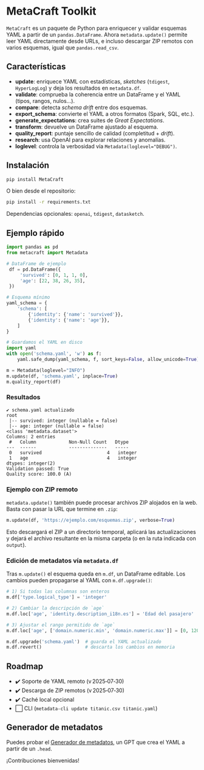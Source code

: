 # MetaCraft Toolkit

`MetaCraft` es un paquete de Python para enriquecer y validar esquemas YAML a partir de un `pandas.DataFrame`. Ahora `metadata.update()` permite leer YAML directamente desde URLs, e incluso descargar ZIP remotos con varios esquemas, igual que `pandas.read_csv`.

## Características

- **update**: enriquece YAML con estadísticas, *sketches* (`tdigest`, `HyperLogLog`) y deja los resultados en `metadata.df`.
- **validate**: comprueba la coherencia entre un DataFrame y el YAML (tipos, rangos, nulos...).
- **compare**: detecta *schema drift* entre dos esquemas.
- **export_schema**: convierte el YAML a otros formatos (Spark, SQL, etc.).
- **generate_expectations**: crea suites de *Great Expectations*.
- **transform**: devuelve un DataFrame ajustado al esquema.
- **quality_report**: puntaje sencillo de calidad (completitud + *drift*).
- **research**: usa OpenAI para explorar relaciones y anomalías.
- **loglevel**: controla la verbosidad vía `Metadata(loglevel="DEBUG")`.

## Instalación

```bash
pip install MetaCraft
```

O bien desde el repositorio:

```bash
pip install -r requirements.txt
```

Dependencias opcionales: `openai`, `tdigest`, `datasketch`.

## Ejemplo rápido

```python
import pandas as pd
from metacraft import Metadata

# DataFrame de ejemplo
 df = pd.DataFrame({
     'survived': [0, 1, 1, 0],
     'age': [22, 38, 26, 35],
 })

# Esquema mínimo
yaml_schema = {
    'schema': [
        {'identity': {'name': 'survived'}},
        {'identity': {'name': 'age'}},
    ]
}

# Guardamos el YAML en disco
import yaml
with open('schema.yaml', 'w') as f:
    yaml.safe_dump(yaml_schema, f, sort_keys=False, allow_unicode=True)

m = Metadata(loglevel="INFO")
m.update(df, 'schema.yaml', inplace=True)
m.quality_report(df)
```

### Resultados

```text
✔ schema.yaml actualizado
root
 |-- survived: integer (nullable = false)
 |-- age: integer (nullable = false)
<class 'metadata.dataset'>
Columns: 2 entries
 #   Column            Non-Null Count   Dtype
---  ------            --------------   -----
 0   survived                        4   integer
 1   age                             4   integer
dtypes: integer(2)
Validation passed: True
Quality score: 100.0 (A)
```

### Ejemplo con ZIP remoto

`metadata.update()` también puede procesar archivos ZIP alojados en la web. Basta con pasar la URL que termine en `.zip`:

```python
m.update(df, 'https://ejemplo.com/esquemas.zip', verbose=True)
```
Esto descargará el ZIP a un directorio temporal, aplicará las actualizaciones y dejará el archivo resultante en la misma carpeta (o en la ruta indicada con `output`).

### Edición de metadatos vía `metadata.df`

Tras `m.update()` el esquema queda en `m.df`, un DataFrame editable. Los cambios
pueden propagarse al YAML con `m.df.upgrade()`:

```python
# 1) Si todas las columnas son enteros
m.df['type.logical_type'] = 'integer'

# 2) Cambiar la descripción de `age`
m.df.loc['age', 'identity.description_i18n.es'] = 'Edad del pasajero'

# 3) Ajustar el rango permitido de `age`
m.df.loc['age', ['domain.numeric.min', 'domain.numeric.max']] = [0, 120]

m.df.upgrade('schema.yaml')  # guarda el YAML actualizado
m.df.revert()                # descarta los cambios en memoria
```

## Roadmap

- ✔️ Soporte de YAML remoto (v 2025‑07‑30)
- ✔️ Descarga de ZIP remotos (v 2025‑07‑30)
- ✔️ Caché local opcional
- ⬜ CLI (`metadata-cli update titanic.csv titanic.yaml`)

## Generador de metadatos

Puedes probar el [Generador de metadatos](https://chatgpt.com/g/g-68807807e1a4819189df3d0023a6e429-generador-de-metadatos), un GPT que crea el YAML a partir de un `.head`.

¡Contribuciones bienvenidas!
